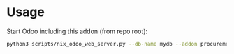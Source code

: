 # Usage

Start Odoo including this addon (from repo root):

```bash
python3 scripts/nix_odoo_web_server.py --db-name mydb --addon procurement_purchase_no_grouping
```
